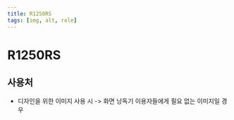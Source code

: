 ```yaml
---
title: R1250RS
tags: [img, alt, role]
---
```


# R1250RS

## 사용처

- 디자인을 위한 이미지 사용 시 -> 화면 낭독기 이용자들에게 필요 없는 이미지일 경우